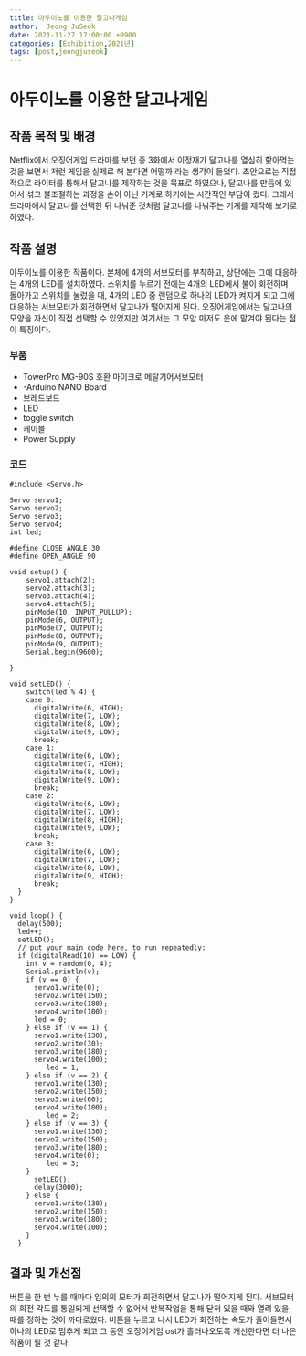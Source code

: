 ```yaml
---
title: 아두이노를 이용한 달고나게임
author:  Jeong JuSeok
date: 2021-11-27 17:00:00 +0900
categories: [Exhibition,2021년]
tags: [post,jeongjuseok]
---
```


# 아두이노를 이용한 달고나게임
## 작품 목적 및 배경

Netflix에서 오징어게임 드라마를 보던 중 3화에서 이정재가 달고나를 열심히 핥아먹는 것을 보면서 저런 게임을 실제로 해 본다면 어떨까 라는 생각이 들었다. 초안으로는 직접적으로 라이터를 통해서 달고나를 제작하는 것을 목표로 하였으나, 달고나를 만듬에 있어서 섞고 불조절하는 과정을 손이 아닌 기계로 하기에는 시간적인 부담이 컸다. 그래서 드라마에서 달고나를 선택한 뒤 나눠준 것처럼 달고나를 나눠주는 기계를 제작해 보기로 하였다. 


## 작품 설명
아두이노를 이용한 작품이다. 본체에 4개의 서브모터를 부착하고, 상단에는 그에 대응하는 4개의 LED를 설치하였다. 스위치를 누르기 전에는 4개의 LED에서 불이 회전하며 돌아가고 스위치를 눌렀을 때, 4개의 LED 중 랜덤으로 하나의 LED가 켜지게 되고 그에 대응하는 서브모터가 회전하면서 달고나가 떨어지게 된다. 오징어게임에서는 달고나의 모양을 자신이 직접 선택할 수 있었지만 여기서는 그 모양 마저도 운에 맡겨야 된다는 점이 특징이다.


### 부품
-	TowerPro MG-90S 호환 마이크로 메탈기어서보모터
-	-Arduino NANO Board
-	브레드보드
-	LED
-	toggle switch
-	케이블
-	Power Supply


### 코드
```
#include <Servo.h>

Servo servo1; 
Servo servo2; 
Servo servo3; 
Servo servo4; 
int led;

#define CLOSE_ANGLE 30
#define OPEN_ANGLE 90

void setup() {
    servo1.attach(2); 
    servo2.attach(3); 
    servo3.attach(4); 
    servo4.attach(5); 
    pinMode(10, INPUT_PULLUP);
    pinMode(6, OUTPUT);
    pinMode(7, OUTPUT);
    pinMode(8, OUTPUT);
    pinMode(9, OUTPUT);
    Serial.begin(9600);
   
}

void setLED() {
    switch(led % 4) {
    case 0:
      digitalWrite(6, HIGH);
      digitalWrite(7, LOW);
      digitalWrite(8, LOW);
      digitalWrite(9, LOW);
      break;
    case 1:
      digitalWrite(6, LOW);
      digitalWrite(7, HIGH);
      digitalWrite(8, LOW);
      digitalWrite(9, LOW);
      break;
    case 2:
      digitalWrite(6, LOW);
      digitalWrite(7, LOW);
      digitalWrite(8, HIGH);
      digitalWrite(9, LOW);
      break;
    case 3:
      digitalWrite(6, LOW);
      digitalWrite(7, LOW);
      digitalWrite(8, LOW);
      digitalWrite(9, HIGH);
      break;
  }
}

void loop() {
  delay(500);
  led++;
  setLED();
  // put your main code here, to run repeatedly:
  if (digitalRead(10) == LOW) {
    int v = random(0, 4);
    Serial.println(v);
    if (v == 0) {
      servo1.write(0);
      servo2.write(150);
      servo3.write(180);
      servo4.write(100);
      led = 0;
    } else if (v == 1) {
      servo1.write(130);
      servo2.write(30);
      servo3.write(180);
      servo4.write(100);
         led = 1;
    } else if (v == 2) {
      servo1.write(130);
      servo2.write(150);
      servo3.write(60);
      servo4.write(100);
         led = 2;
    } else if (v == 3) {
      servo1.write(130);
      servo2.write(150);
      servo3.write(180);
      servo4.write(0);
         led = 3;
    } 
      setLED();
      delay(3000);
    } else {
      servo1.write(130);
      servo2.write(150);
      servo3.write(180);
      servo4.write(100);
    }
  }
```
## 결과 및 개선점
버튼을 한 번 누를 때마다 임의의 모터가 회전하면서 달고나가 떨어지게 된다. 서브모터의 회전 각도를 통일되게 선택할 수 없어서 반복작업을 통해 닫혀 있을 때와 열려 있을 때를 정하는 것이 까다로웠다. 버튼을 누르고 나서 LED가 회전하는 속도가 줄어들면서 하나의 LED로 멈추게 되고 그 동안 오징어게임 ost가 흘러나오도록 개선한다면 더 나은 작품이 될 것 같다.
